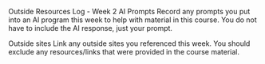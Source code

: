 Outside Resources Log - Week 2
AI Prompts
Record any prompts you put into an AI program this week to help with material in this course. You do not have to include the AI response, just your prompt.

Outside sites
Link any outside sites you referenced this week. You should exclude any resources/links that were provided in the course material.